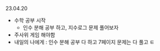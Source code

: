 23.04.20
- 수학 공부 시작
	- 인수 분해 공부 하고, 지수로그 문제 풀어보자
- 주사위  게임 해야함
- 내일의 나에게 : 인수 분해 공부 다 하고 7페이지 문제는 다 풀고 ㅌ